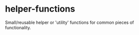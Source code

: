 # helper-functions
Small/reusable helper or 'utility' functions for common pieces of functionality.
